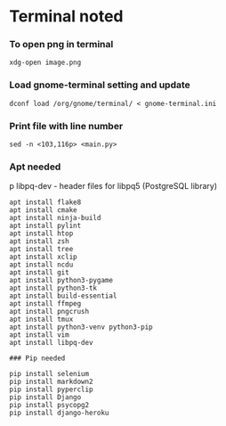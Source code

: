 # Terminal noted 

### To open png in terminal

``xdg-open image.png``

### Load gnome-terminal setting and update

``dconf load /org/gnome/terminal/ < gnome-terminal.ini``

### Print file with line number

``sed -n <103,116p> <main.py>``

### Apt needed

p   libpq-dev                                                        - header files for libpq5 (PostgreSQL library)                               

```
apt install flake8
apt install cmake
apt install ninja-build
apt install pylint
apt install htop
apt install zsh
apt install tree
apt install xclip
apt install ncdu
apt install git
apt install python3-pygame
apt install python3-tk
apt install build-essential
apt install ffmpeg
apt install pngcrush
apt install tmux
apt install python3-venv python3-pip
apt install vim
apt install libpq-dev

### Pip needed

pip install selenium
pip install markdown2
pip install pyperclip
pip install Django
pip install psycopg2
pip install django-heroku
```
